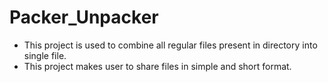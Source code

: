 # Packer_Unpacker
* This project is used to combine all regular files present in directory into single file.
* This project makes user to share files in simple and short format.
